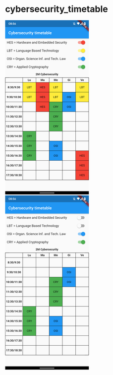 # cybersecurity_timetable

![drawing](https://github.com/fedehsq/cybersecurity_timetable/blob/master/1.png)
![drawing](https://github.com/fedehsq/cybersecurity_timetable/blob/master/2.png)